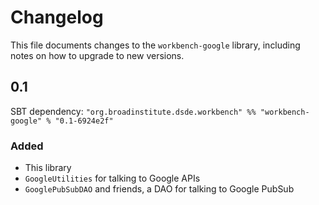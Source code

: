 # Changelog

This file documents changes to the `workbench-google` library, including notes on how to upgrade to new versions.

## 0.1

SBT dependency: `"org.broadinstitute.dsde.workbench" %% "workbench-google" % "0.1-6924e2f"`

### Added

- This library
- `GoogleUtilities` for talking to Google APIs
- `GooglePubSubDAO` and friends, a DAO for talking to Google PubSub
